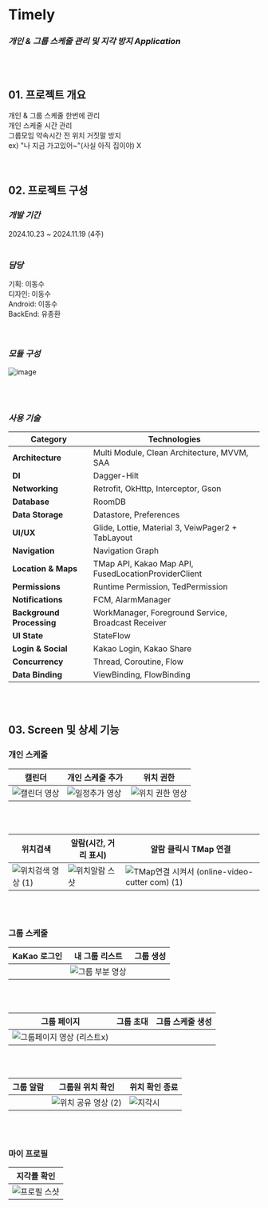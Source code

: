 # Timely
### ***개인 & 그룹 스케줄 관리 및 지각 방지 Application***
<br><br>
## 01. 프로젝트 개요
개인 & 그룹 스케줄 한번에 관리     
개인 스케줄 시간 관리   
그룹모임 약속시간 전 위치 거짓말 방지    
  ex) "나 지금 가고있어~"(사실 아직 집이야) X   
<br><br>




## 02. 프로젝트 구성
### ***개발 기간***   
2024.10.23 ~ 2024.11.19 (4주)
<br><br>

### ***담당***   
기획: 이동수    
디자인: 이동수    
Android: 이동수   
BackEnd: 유종환   
<br><br>

### ***모듈 구성***
![image](https://github.com/user-attachments/assets/84a1a595-3903-4e5e-afd4-44a9203231a8)

<br><br>

### ***사용 기술***
| **Category** | **Technologies** |
| --- | --- |
| **Architecture** |  Multi Module,  Clean Architecture,  MVVM,  SAA  |
| **DI** | Dagger-Hilt |
| **Networking** |  Retrofit,  OkHttp,  Interceptor,  Gson  |
| **Database** | RoomDB |
| **Data Storage** |  Datastore,  Preferences  |
| **UI/UX** |  Glide,  Lottie,  Material 3,  VeiwPager2 + TabLayout  |
| **Navigation** |  Navigation Graph  |
| **Location & Maps** |  TMap API,  Kakao Map API,  FusedLocationProviderClient  |
| **Permissions** |  Runtime Permission,  TedPermission  |
| **Notifications** |  FCM,  AlarmManager  |
| **Background Processing** |  WorkManager,  Foreground Service,  Broadcast Receiver  |
| **UI State** |  StateFlow  |
| **Login & Social** |  Kakao Login,  Kakao Share  |
| **Concurrency** |  Thread,  Coroutine,  Flow  |
| **Data Binding** |  ViewBinding,  FlowBinding  |

<br><br>
## 03. Screen 및 상세 기능
### 개인 스케줄
| 캘린더| 개인 스케줄 추가 | 위치 권한 |
|---|---|---|
|![캘린더 영상](https://github.com/user-attachments/assets/041aef2d-e0a8-41cd-ab5f-119dbd9c715a)|![일정추가 영상](https://github.com/user-attachments/assets/2f11083f-cdd0-463a-93a2-dfa0c056e66d)|![위치 권한 영상 ](https://github.com/user-attachments/assets/4b54ed15-e7cb-4afb-a4b5-0fbd2cc02075)|
<br>
<br>

| 위치검색 | 알람(시간, 거리 표시) | 알람 클릭시 TMap 연결|
|---|---|---|
|![위치검색 영상  (1)](https://github.com/user-attachments/assets/3b0d3d57-2a36-4f41-880e-083b17139511)|![위치알람 스샷](https://github.com/user-attachments/assets/9037a9f8-5c01-43b4-a51f-f1735ec2fdc9)|![TMap연결 시켜서 (online-video-cutter com) (1)](https://github.com/user-attachments/assets/5cb68c87-e29a-4b5c-ab7b-5ae011aa7ee4)|
<br>
<br>

### 그룹 스케줄
| KaKao 로그인 | 내 그룹 리스트 | 그룹 생성 |
|---|---|---|
||![그룹 부분 영상](https://github.com/user-attachments/assets/b351ff3f-670c-46b8-b9b4-d5358585b6b2)||
<br>
<br>


| 그룹 페이지 | 그룹 초대 | 그룹 스케줄 생성 |
|---|---|---|
|![그룹페이지 영상 (리스트x)](https://github.com/user-attachments/assets/875895de-5d05-409a-8485-9b557934f93a)|||
<br>
<br>


| 그룹 알람 | 그룹원 위치 확인 | 위치 확인 종료 |
|---|---|---|
||![위치 공유 영상 (2)](https://github.com/user-attachments/assets/afdf27d5-af6a-494a-bf49-4a96a1249f9c)|![지각시](https://github.com/user-attachments/assets/f1b8851b-2cee-4e4b-951e-6d600cd3041e)|
<br>
<br>


### 마이 프로필
| 지각률 확인 |
|---|
|![프로필 스샷 ](https://github.com/user-attachments/assets/d6e68576-953c-4317-8c7f-59debb809e25)|
<br>
<br>


